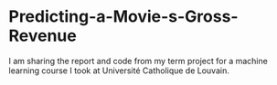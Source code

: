 # Predicting-a-Movie-s-Gross-Revenue
I am sharing the report and code from my term project for a machine learning course I took at Université Catholique de Louvain.
